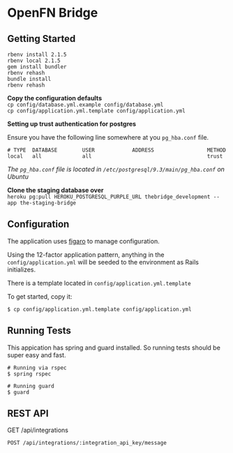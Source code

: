 OpenFN Bridge
=============

Getting Started
---------------

`rbenv install 2.1.5`  
`rbenv local 2.1.5`  
`gem install bundler`  
`rbenv rehash`  
`bundle install`  
`rbenv rehash`  

**Copy the configuration defaults**  
`cp config/database.yml.example config/database.yml`  
`cp config/application.yml.template config/application.yml`  

**Setting up trust authentication for postgres**  

Ensure you have the following line somewhere at you `pg_hba.conf` file.  
```
# TYPE  DATABASE        USER            ADDRESS                 METHOD
local   all             all                                     trust
```
  
*The `pg_hba.conf` file is located in `/etc/postgresql/9.3/main/pg_hba.conf` on Ubuntu*

**Clone the staging database over**  
`heroku pg:pull HEROKU_POSTGRESQL_PURPLE_URL thebridge_development --app the-staging-bridge`  

Configuration
-------------

The application uses [figaro](https://github.com/laserlemon/figaro) to manage
configuration.

Using the 12-factor application pattern, anything in the `config/application.yml`
will be seeded to the environment as Rails initializes.

There is a template located in `config/application.yml.template`

To get started, copy it:

    $ cp config/application.yml.template config/application.yml

Running Tests
-------------

This appication has spring and guard installed. So running tests should be
super easy and fast.

    # Running via rspec
    $ spring rspec

    # Running guard
    $ guard

REST API
--------
    
GET /api/integrations

    POST /api/integrations/:integration_api_key/message


